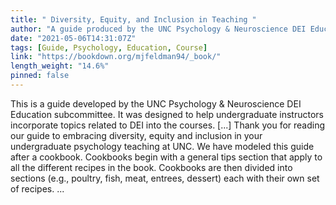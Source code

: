```yaml
---
title: " Diversity, Equity, and Inclusion in Teaching "
author: "A guide produced by the UNC Psychology & Neuroscience DEI Education Subcommittee"
date: "2021-05-06T14:31:07Z"
tags: [Guide, Psychology, Education, Course]
link: "https://bookdown.org/mjfeldman94/_book/"
length_weight: "14.6%"
pinned: false
---
```


This is a guide developed by the UNC Psychology & Neuroscience DEI Education subcommittee. It was designed to help undergraduate instructors incorporate topics related to DEI into the courses. [...] Thank you for reading our guide to embracing diversity, equity and inclusion in your undergraduate psychology teaching at UNC. We have modeled this guide after a cookbook. Cookbooks begin with a general tips section that apply to all the different recipes in the book. Cookbooks are then divided into sections (e.g., poultry, fish, meat, entrees, dessert) each with their own set of recipes. ...
